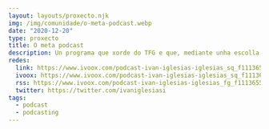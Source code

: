 ```yaml
---
layout: layouts/proxecto.njk
img: /img/comunidade/o-meta-podcast.webp
date: "2020-12-20"
type: proxecto
title: O meta podcast
description: Un programa que xorde do TFG e que, mediante unha escolla totalmente arbitraria dos convidados, pretende dar a coñecer a realidade do podcast en Galicia e en galego.
redes:
  link: https://www.ivoox.com/podcast-ivan-iglesias-iglesias_sq_f11136550_1.html
  ivoox: https://www.ivoox.com/podcast-ivan-iglesias-iglesias_sq_f11136550_1.html
  rss: https://www.ivoox.com/podcast-ivan-iglesias-iglesias_fg_f11136550_filtro_1.xml
  twitter: https://twitter.com/ivaniglesiasi
tags:
  - podcast
  - podcasting
---
```

